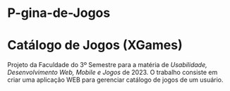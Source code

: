 # P-gina-de-Jogos
# Catálogo de Jogos (XGames)
Projeto da Faculdade do 3º Semestre para a matéria de _Usabilidade, Desenvolvimento Web, Mobile e Jogos_ de 2023.
O trabalho consiste em criar uma aplicação WEB para gerenciar catálogo de jogos de um usuário.
